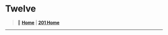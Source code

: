 # Twelve

> 🏡 [**Home**](https://mistidinzy.github.io/ReadingNotes/)
|
> [**201 Home**](/201home.md)

_____
